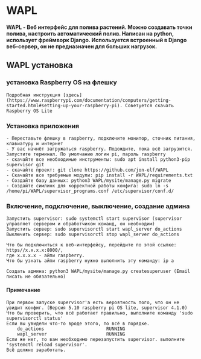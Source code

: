 # WAPL

**WAPL - Веб интерфейс для полива растений. Можно создавать точки полива, настроить автоматический полив.
	   Написан на python, использует фреймворк Django. Используется встроенный в Django веб-сервер, 
	   он не предназначен для больших нагрузок.**

## WAPL установка


### установка Raspberry OS на флешку
    Подробная инструкция [здесь](https://www.raspberrypi.com/documentation/computers/getting-started.html#setting-up-your-raspberry-pi). Советуется скачать Raspberry OS Lite
    
### Установка приложения
    - Переставьте флешку в raspberry, подключите монитор, сточник питания, клавиатуру и интернет
    - У вас начнёт загружаться raspberry. Подождите, пока всё загрузится. Запустите терминал. По умолчанию логин pi, пароль raspberry
    - скачайте все необходимые инструменты: sudo apt install python3-pip supervisor git
    - скачайте проект: git clone https://github.com/jon-elf/WAPL
    - Скачайте все требуемые модули: pip install -r WAPL/requirements.txt
    - Создайте базу данных: python3 WAPL/mysite/manage.py migrate
    - Создайте симлинк для корректной работы конфига: sudo ln -s /home/pi/WAPL/supervisor_programs.conf /etc/supervisor/conf.d/
    
### Включение, подключение, выключение, создание админа
	Запустить supervisor: sudo systemctl start supervisor (supervisor управляет сервером и обработчиком команд, он необходим)
    Запустить сервер: sudo supervisorctl start wapl_server do_actions
    Выключить сервер: sudo supervisorctl stop wapl_server do_actions

    Что бы подключиться к веб-интерфейсу, перейдите по этой ссылке: https//x.x.x.x:8000/, 
    где x.x.x.x - айпи raspberry. 
    Что бы узнать айпи raspberry нужно выполнить эту команду: ip a
	
	Создать админа: python3 WAPL/mysite/manage.py createsuperuser (Email писать не обязательно)
	
    
#### Примечание
    При первом запуске supervisor'а есть вероятность того, что он не увидит конфиг. (Версия 5.10 raspberry pi OS lite, supervisor 4.1.0)
    Что бы проверить, что всё работает правильно, выполните команду 'sudo supervisorctl status'
    Если вы увидели что-то вроде этого, то всё в порядке.
        do_actions                       RUNNING
        wapl_server                      RUNNING
    Если же нет, то вам необходимо перезапустить supervisor. выполните 'systemctl reload supervisor'.
    Всё должно заработать.
 

        
